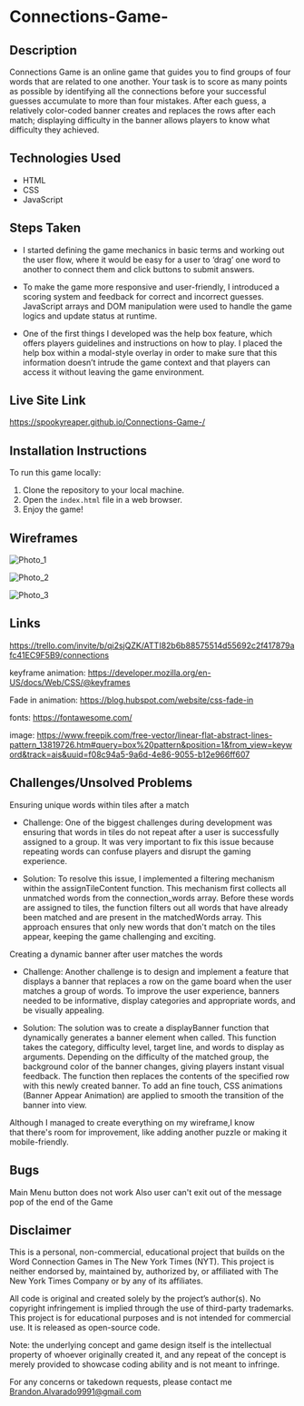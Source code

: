 # Connections-Game-

## Description

Connections Game is an online game that guides you to find groups of four words that are related to one another. Your task is to score as many points as possible by identifying all the connections before your successful guesses accumulate to more than four mistakes. After each guess, a relatively color-coded banner creates and replaces the rows after each match; displaying difficulty in the banner allows players to know what difficulty they achieved.

## Technologies Used

- HTML
- CSS
- JavaScript

## Steps Taken

- I started defining the game mechanics in basic terms and working out the user flow, where it would be easy for a user to ‘drag’ one word to another to connect them and click buttons to submit answers.

- To make the game more responsive and user-friendly, I introduced a scoring system and feedback for correct and incorrect guesses. JavaScript arrays and DOM manipulation were used to handle the game logics and update status at runtime.

- One of the first things I developed was the help box feature, which offers players guidelines and instructions on how to play. I placed the help box within a modal-style overlay in order to make sure that this information doesn’t intrude the game context and that players can access it without leaving the game environment.

## Live Site Link

https://spookyreaper.github.io/Connections-Game-/

## Installation Instructions

To run this game locally:

1. Clone the repository to your local machine.
2. Open the `index.html` file in a web browser.
3. Enjoy the game!

## Wireframes

![Photo_1](/WireFrames/wireFrame_1.jpeg)

![Photo_2](/WireFrames/wireFrame_2.jpeg)

![Photo_3](/WireFrames/wireFrame_3.jpeg)


## Links 

https://trello.com/invite/b/qi2sjQZK/ATTI82b6b88575514d55692c2f417879afc41EC9F5B9/connections

keyframe animation: https://developer.mozilla.org/en-US/docs/Web/CSS/@keyframes

Fade in animation: https://blog.hubspot.com/website/css-fade-in

fonts: https://fontawesome.com/

image: https://www.freepik.com/free-vector/linear-flat-abstract-lines-pattern_13819726.htm#query=box%20pattern&position=1&from_view=keyword&track=ais&uuid=f08c94a5-9a6d-4e86-9055-b12e966ff607


## Challenges/Unsolved Problems

Ensuring unique words within tiles after a match

- Challenge: One of the biggest challenges  during  development was ensuring that words in tiles do not repeat after a user is successfully assigned to a group.
It was very important to fix this issue  because repeating words can confuse players and disrupt the gaming experience.

- Solution: To resolve this issue, I implemented a filtering mechanism within the assignTileContent function.
This mechanism first collects all unmatched words from the connection_words array.
Before these words are assigned to  tiles, the function filters out all words that have already been matched and are present in the matchedWords array.
This approach ensures that only new words that don't match on the tiles appear, keeping the game challenging and exciting.

Creating a dynamic banner after user matches the words 

- Challenge: Another challenge is to design and implement a feature  that displays a banner that replaces a row on the game board when the user  matches a group of words. To improve the user experience, banners needed to be informative, display categories and appropriate words, and be visually appealing.

- Solution: The solution was to create a displayBanner function that dynamically generates a banner element when called.
This function takes the category, difficulty level, target line, and  words to display as arguments.
 Depending on the difficulty  of the matched group, the  background color of the banner changes, giving players instant visual feedback.
The function then replaces the contents of the specified row with this newly created banner.
To add an fine touch, CSS animations (Banner Appear Animation) are applied to smooth the transition of the banner  into view.


Although I managed to create everything on my wireframe,I know that there's room for improvement, like adding another puzzle or making it mobile-friendly.


## Bugs

Main Menu button does not work
Also user can't exit out of the message pop of the end of the Game

## Disclaimer

This is a personal, non-commercial, educational project that builds on the Word Connection Games in The New York Times (NYT). This project is neither endorsed by, maintained by, authorized by, or affiliated with The New York Times Company or by any of its affiliates.

All code is original and created solely by the project’s author(s). No copyright infringement is implied through the use of third-party trademarks. This project is for educational purposes and is not intended for commercial use. It is released as open-source code.

Note: the underlying concept and game design itself is the intellectual property of whoever originally created it, and any repeat of the concept is merely provided to showcase coding ability and is not meant to infringe.

For any concerns or takedown requests, please contact me Brandon.Alvarado9991@gmail.com




